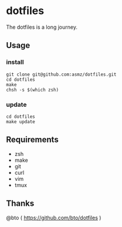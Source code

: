# dotfiles

The dotfiles is a long journey.

## Usage

### install

```
git clone git@github.com:asmz/dotfiles.git
cd dotfiles
make
chsh -s $(which zsh)
```

### update

```
cd dotfiles
make update
```

## Requirements
* zsh
* make
* git
* curl
* vim
* tmux

## Thanks

@bto ( https://github.com/bto/dotfiles )
